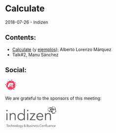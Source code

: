 # Calculate
2018-07-26 - Indizen

## Contents:
- [Calculate](https://newlawrence.github.io/Talks/180726_calculate/calculate.slides.html#/) (y [ejemplos](https://mybinder.org/v2/gh/newlawrence/Talks/calculate?filepath=180726_calculate%2Fexamples)), Alberto Lorenzo Márquez
- Talk#2, Manu Sánchez

## Social:
[<img src="../assets/brand-logos/meetup.svg" alt="meetup" height="36"/>](https://www.meetup.com/es-ES/Madrid-C-Cpp/events/252032286/)

We are grateful to the sponsors of this meeting:  

![Indizen](../assets/sponsor-logos/indizen.png)  

